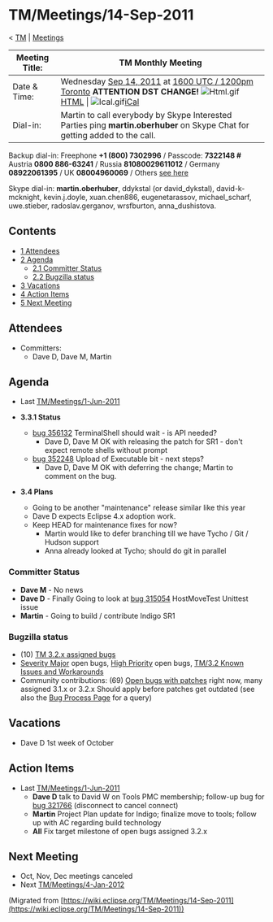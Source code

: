 

TM/Meetings/14-Sep-2011
=======================

< [TM](/TM "TM")‎ | [Meetings](/TM/Meetings "TM/Meetings")

| Meeting Title: | **TM Monthly Meeting** |
| --- | --- |
| Date & Time: | Wednesday [Sep 14, 2011](/index.php?title=Sep_14,_2011&action=edit&redlink=1 "Sep 14, 2011 (page does not exist)") at [1600 UTC / 1200pm Toronto](http://www.timeanddate.com/worldclock/fixedtime.html?month=9&day=14&year=2011&hour=16&min=00&sec=0&p1=0) **ATTENTION DST CHANGE!**   ![Html.gif](https://raw.githubusercontent.com/wiki/eclipse-datatools/.github/images/Html.gif)[HTML](http://www.google.com/calendar/embed?src=vn70im36r00qeusu8nme50cils@group.calendar.google.com&ctz=Canada/Toronto) \| ![Ical.gif](https://raw.githubusercontent.com/wiki/eclipse-datatools/.github/images/Ical.gif)[iCal](http://www.google.com/calendar/ical/vn70im36r00qeusu8nme50cils@group.calendar.google.com/public/basic.ics) |
| Dial-in: | Martin to call everybody by Skype   Interested Parties ping **martin.oberhuber** on Skype Chat for getting added to the call. |

Backup dial-in: Freephone **+1 (800) 7302996** / Passcode: **7322148 #**  
Austria **0800 886-63241** / Russia **81080029611012** / Germany **08922061395** / UK **08004960069** / Others [see here](https://conf.cfer.com/?comp_id=18374&sp_id=154&ac=7322148&an=080088663241%20&login=true&startview=gos)

Skype dial-in: **martin.oberhuber**, ddykstal (or david\_dykstal), david-k-mcknight, kevin.j.doyle, xuan.chen886, eugenetarassov, michael\_scharf, uwe.stieber, radoslav.gerganov, wrsfburton, anna_dushistova.  

Contents
--------

*   [1 Attendees](#Attendees)
*   [2 Agenda](#Agenda)
    *   [2.1 Committer Status](#Committer-Status)
    *   [2.2 Bugzilla status](#Bugzilla-status)
*   [3 Vacations](#Vacations)
*   [4 Action Items](#Action-Items)
*   [5 Next Meeting](#Next-Meeting)

Attendees
---------

*   Committers:
    *   Dave D, Dave M, Martin

  

Agenda
------

*   Last [TM/Meetings/1-Jun-2011](/TM/Meetings/1-Jun-2011 "TM/Meetings/1-Jun-2011")
*   **3.3.1 Status**
    *   [bug 356132](https://bugs.eclipse.org/bugs/show_bug.cgi?id=356132) TerminalShell should wait - is API needed?
        *   Dave D, Dave M OK with releasing the patch for SR1 - don't expect remote shells without prompt
    *   [bug 352248](https://bugs.eclipse.org/bugs/show_bug.cgi?id=352248) Upload of Executable bit - next steps?
        *   Dave D, Dave M OK with deferring the change; Martin to comment on the bug.

*   **3.4 Plans**
    *   Going to be another "maintenance" release similar like this year
    *   Dave D expects Eclipse 4.x adoption work.
    *   Keep HEAD for maintenance fixes for now?
        *   Martin would like to defer branching till we have Tycho / Git / Hudson support
        *   Anna already looked at Tycho; should do git in parallel

  

### Committer Status

*   **Dave M** \- No news
*   **Dave D** \- Finally Going to look at [bug 315054](https://bugs.eclipse.org/bugs/show_bug.cgi?id=315054) HostMoveTest Unittest issue
*   **Martin** \- Going to build / contribute Indigo SR1

### Bugzilla status

*   (10) [TM 3.2.x assigned bugs](https://bugs.eclipse.org/bugs/buglist.cgi?field0-0-0=target_milestone;query_format=advanced;bug_status=UNCONFIRMED;bug_status=NEW;bug_status=ASSIGNED;bug_status=REOPENED;type0-0-0=substring;value0-0-0=3.2;product=Target%20Management)
*   [Severity Major](https://bugs.eclipse.org/bugs/buglist.cgi?query_format=advanced&product=Target+Management&bug_status=UNCONFIRMED&bug_status=NEW&bug_status=ASSIGNED&bug_status=REOPENED&bug_severity=blocker&bug_severity=critical&bug_severity=major&cmdtype=doit) open bugs, [High Priority](https://bugs.eclipse.org/bugs/buglist.cgi?query_format=advanced&product=Target+Management&bug_status=UNCONFIRMED&bug_status=NEW&bug_status=ASSIGNED&bug_status=REOPENED&cmdtype=doit&field0-0-0=priority&type0-0-0=regexp&value0-0-0=P%5B12%5D&field0-0-1=bug_severity&type0-0-1=regexp&value0-0-1=blocker%7Ccritical%7Cmajor) open bugs, [TM/3.2 Known Issues and Workarounds](/TM/3.2_Known_Issues_and_Workarounds "TM/3.2 Known Issues and Workarounds")
*   Community contributions: (69) [Open bugs with patches](https://bugs.eclipse.org/bugs/buglist.cgi?query_format=advanced&product=Target+Management&bug_status=UNCONFIRMED&bug_status=NEW&bug_status=ASSIGNED&bug_status=REOPENED&cmdtype=doit&field0-0-0=attachments.ispatch&type0-0-0=equals&value0-0-0=1) right now, many assigned 3.1.x or 3.2.x Should apply before patches get outdated (see also the [Bug Process Page](https://www.eclipse.org/dsdp/tm/development/bug_process.php) for a query)

  

Vacations
---------

*   Dave D 1st week of October

  

Action Items
------------

*   Last [TM/Meetings/1-Jun-2011](/TM/Meetings/1-Jun-2011 "TM/Meetings/1-Jun-2011")
    *   **Dave D** talk to David W on Tools PMC membership; follow-up bug for [bug 321766](https://bugs.eclipse.org/bugs/show_bug.cgi?id=321766) (disconnect to cancel connect)
    *   **Martin** Project Plan update for Indigo; finalize move to tools; follow up with AC regarding build technology
    *   **All** Fix target milestone of open bugs assigned 3.2.x

  

Next Meeting
------------

*   Oct, Nov, Dec meetings canceled
*   Next [TM/Meetings/4-Jan-2012](/TM/Meetings/4-Jan-2012 "TM/Meetings/4-Jan-2012")


(Migrated from [https://wiki.eclipse.org/TM/Meetings/14-Sep-2011](https://wiki.eclipse.org/TM/Meetings/14-Sep-2011))
